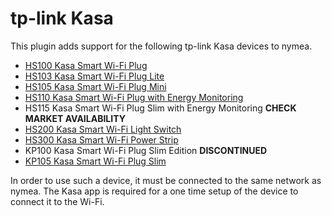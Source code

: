 # tp-link Kasa

This plugin adds support for the following tp-link Kasa devices to nymea. 

* [HS100 Kasa Smart Wi-Fi Plug](https://www.tp-link.com/ca/home-networking/smart-plug/hs100/)
* [HS103 Kasa Smart Wi-Fi Plug Lite](https://www.tp-link.com/ca/home-networking/smart-plug/hs103p2/)
* [HS105 Kasa Smart Wi-Fi Plug Mini](https://www.tp-link.com/ca/home-networking/smart-plug/hs105/)
* [HS110 Kasa Smart Wi-Fi Plug with Energy Monitoring](https://www.tp-link.com/ca/home-networking/smart-plug/hs110/)
* HS115 Kasa Smart Wi-Fi Plug Slim with Energy Monitoring **CHECK MARKET AVAILABILITY**
* [HS200 Kasa Smart Wi-Fi Light Switch](https://www.tp-link.com/ca/home-networking/smart-plug/hs200/)
* [HS300 Kasa Smart Wi-Fi Power Strip](https://www.tp-link.com/us/home-networking/smart-plug/hs300/v1/)
* KP100 Kasa Smart Wi-Fi Plug Slim Edition **DISCONTINUED**
* [KP105 Kasa Smart Wi-Fi Plug Slim](https://www.tp-link.com/uk/home-networking/smart-plug/kp105/)

In order to use such a device, it must be connected to the same network as nymea. The Kasa app is required
for a one time setup of the device to connect it to the Wi-Fi.


